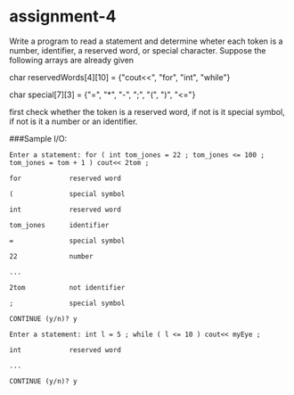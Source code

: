 # assignment-4

Write a program to read a statement and determine wheter each token is a number, identifier, a reserved word, or special character. Suppose the following arrays are already given

char reservedWords[4][10] = {"cout<<", "for", "int", "while"}

char special[7][3] = {"=", "*", "-", ";", "(", ")", "<="}

first check whether the token is a reserved word, if not is it special symbol, if not is it a number or an identifier.

###Sample I/O:

    Enter a statement: for ( int tom_jones = 22 ; tom_jones <= 100 ; tom_jones = tom + 1 ) cout<< 2tom ;
    
    for            reserved word
    
    (              special symbol
    
    int            reserved word
    
    tom_jones      identifier
    
    =              special symbol
    
    22             number
    
    ...
    
    2tom           not identifier
    
    ;              special symbol
    
    CONTINUE (y/n)? y
    
    Enter a statement: int l = 5 ; while ( l <= 10 ) cout<< myEye ;
    
    int            reserved word
    
    ...
    
    CONTINUE (y/n)? y
